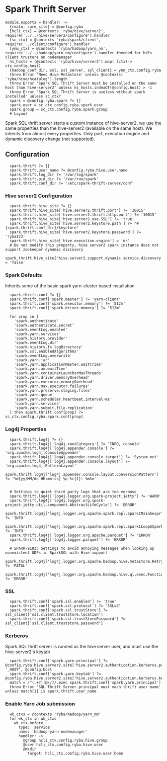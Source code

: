 
# Spark Thrift Server

    module.exports = handler: ->
      {realm, core_site} = @config.ryba
      [hcli_ctx] = @contexts 'ryba/hive/server2', require('../../hive/server2/configure').handler
      [sc_ctx] = @contexts 'ryba/spark/client', require('../client/configure').handler
      [ynm_ctx] = @contexts 'ryba/hadoop/yarn_nm', require('../../hadoop/yarn_nm/configure').handler #needed for hdfs client trustore on nodemanager
      hs_hosts = (@contexts 'ryba/hive/server2').map( (ctx)-> ctx.config.host)
      {hadoop_conf_dir, ssl, ssl_server, ssl_client} = ynm_ctx.config.ryba
      throw Error 'Need Hive Metastore' unless @contexts( 'ryba/hive/hcatalog').length
      throw Error 'Spark SQL Thrift Server must be installed on the same host than hive-server2' unless hs_hosts.indexOf(@config.host) > -1
      throw Error 'Spark SQL Thrift Server is useless without spark installed' unless sc_ctx?
      spark = @config.ryba.spark ?= {}
      spark.user = sc_ctx.config.ryba.spark.user
      spark.group = sc_ctx.config.ryba.spark.group
      # Layout

Spark SQL thrift server starts a custom instance of hive-server2, we use the same properties 
than the hive-server2 (available on the same host). We inherits from almost every properties.
Only port, execution engine and dynamic discovery change (not supported).

## Configuration                    

      spark.thrift ?= {}
      spark.thrift.user_name ?= @config.ryba.hive.user.name
      spark.thrift.log_dir ?= '/var/log/spark'
      spark.thrift.pid_dir ?= '/var/run/spark' 
      spark.thrift.conf_dir ?= '/etc/spark-thrift-server/conf'

### Hive server2 Configuration

      spark.thrift.hive_site ?= {}    
      spark.thrift.hive_site['hive.server2.thrift.port'] ?= '10015'
      spark.thrift.hive_site['hive.server2.thrift.http.port'] ?= '10015'
      spark.thrift.hive_site['hive.server2.use.SSL'] ?= 'true'
      spark.thrift.hive_site['hive.server2.keystore.path'] ?= "#{spark.thrift.conf_dir}/keystore"
      spark.thrift.hive_site['hive.server2.keystore.password'] ?= 'ryba123'
      spark.thrift.hive_site['hive.execution.engine'] = 'mr'
      # Do not modify this property, hive server2 spark instance does not support zookeeper dynamic discovery
      spark.thrift.hive_site['hive.server2.support.dynamic.service.discovery'] = 'false' 

### Spark Defaults
Inherits some of the basic spark yarn-cluster based installation

      spark.thrift.conf ?= {}
      spark.thrift.conf['spark.master'] ?= 'yarn-client'
      spark.thrift.conf['spark.executor.memory'] ?= '512m'
      spark.thrift.conf['spark.driver.memory'] ?= '512m'

      for prop in [
        'spark.authenticate'
        'spark.authenticate.secret'
        'spark.eventLog.enabled'
        'spark.yarn.services'
        'spark.history.provider'
        'spark.eventLog.dir'
        'spark.history.fs.logDirectory'
        'spark.ssl.enabledAlgorithms'
        'spark.eventLog.overwrite'
        'spark.yarn.jar'
        'spark.yarn.applicationMaster.waitTries'
        'spark.yarn.am.waitTime'
        'spark.yarn.containerLauncherMaxThreads'
        'spark.yarn.driver.memoryOverhead'
        'spark.yarn.executor.memoryOverhead'
        'spark.yarn.max.executor.failures'
        'spark.yarn.preserve.staging.files'
        'spark.yarn.queue'
        'spark.yarn.scheduler.heartbeat.interval-ms'
        'spark.yarn.services'
        'spark.yarn.submit.file.replication'
      ] then spark.thrift.conf[prop] ?= sc_ctx.config.ryba.spark.conf[prop]


### Log4j Properties

      spark.thrift.log4j ?= {}
      spark.thrift.log4j['log4j.rootCategory'] ?= 'INFO, console'
      spark.thrift.log4j['log4j.appender.console'] ?= 'org.apache.log4j.ConsoleAppender'
      spark.thrift.log4j['log4j.appender.console.target'] ?= 'System.out'
      spark.thrift.log4j['log4j.appender.console.layout'] ?= 'org.apache.log4j.PatternLayout'
      spark.thrift.log4j['log4j.appender.console.layout.ConversionPattern'] ?= '%d{yy/MM/dd HH:mm:ss} %p %c{1}: %m%n'


      # Settings to quiet third party logs that are too verbose
      spark.thrift.log4j['log4j.logger.org.spark-project.jetty'] ?= 'WARN'
      spark.thrift.log4j['log4j.logger.org.spark-project.jetty.util.component.AbstractLifeCycle'] ?= 'ERROR'
      spark.thrift.log4j['log4j.logger.org.apache.spark.repl.SparkIMain$exprTyper'] ?= 'INFO'
      spark.thrift.log4j['log4j.logger.org.apache.spark.repl.SparkILoop$SparkILoopInterpreter'] ?= 'INFO'
      spark.thrift.log4j['log4j.logger.org.apache.parquet'] ?= 'ERROR'
      spark.thrift.log4j['log4j.logger.parquet'] ?= 'ERROR'

      # SPARK-9183: Settings to avoid annoying messages when looking up nonexistent UDFs in SparkSQL with Hive support
      spark.thrift.log4j['log4j.logger.org.apache.hadoop.hive.metastore.RetryingHMSHandler'] ?= 'FATAL'
      spark.thrift.log4j['log4j.logger.org.apache.hadoop.hive.ql.exec.FunctionRegistry'] ?= 'ERROR'

### SSL

      spark.thrift.conf['spark.ssl.enabled'] ?= 'true'
      spark.thrift.conf['spark.ssl.protocol'] ?= 'SSLv3'
      spark.thrift.conf['spark.ssl.trustStore'] ?= ssl_client['ssl.client.truststore.location']
      spark.thrift.conf['spark.ssl.trustStorePassword'] ?= ssl_client['ssl.client.truststore.password']

### Kerberos
Spark SQL thrift server is runned as the hive server user, and must use the hive-server2's keytab

      spark.thrift.conf['spark.yarn.principal'] ?= @config.ryba.hive.server2.site['hive.server2.authentication.kerberos.principal'].replace '_HOST', @config.host
      spark.thrift.conf['spark.yarn.keytab'] ?= @config.ryba.hive.server2.site['hive.server2.authentication.kerberos.keytab']
      match = /^(.+?)[@\/]/.exec spark.thrift.conf['spark.yarn.principal']
      throw Error 'SQL Thrift Server principal must mach thrift user name' unless match[1] is spark.thrift.user_name

### Enable Yarn Job submission

      wk_ctxs = @contexts 'ryba/hadoop/yarn_nm'
      for wk_ctx in wk_ctxs
        wk_ctx.before
          type: 'service'
          name: 'hadoop-yarn-nodemanager'
          handler: -> 
            @group hcli_ctx.config.ryba.hive.group
            @user hcli_ctx.config.ryba.hive.user
            @mkdir
              target: hcli_ctx.config.ryba.hive.user.home


[hdp-spark-sql]:(https://docs.hortonworks.com/HDPDocuments/HDP2/HDP-2.4.0/bk_installing_manually_book/content/starting_sts.html)
